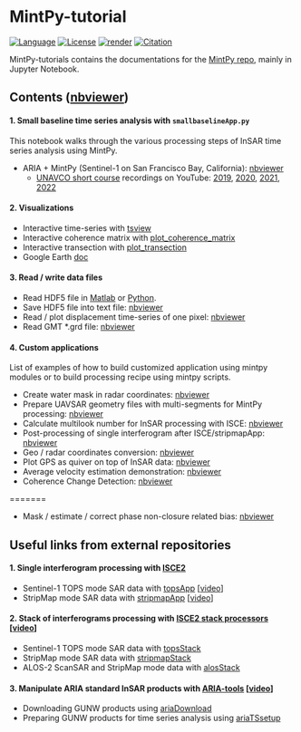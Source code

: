 # MintPy-tutorial

[![Language](https://img.shields.io/badge/python-3.6%2B-blue.svg)](https://www.python.org/)
[![License](https://img.shields.io/badge/license-GPLv3-yellow.svg)](https://github.com/insarlab/MintPy-tutorial/blob/main/LICENSE)
[![render](https://img.shields.io/badge/render-nbviewer-orange.svg)](https://nbviewer.jupyter.org/github/insarlab/MintPy-tutorial/tree/main/)
[![Citation](https://img.shields.io/badge/doi-10.1016%2Fj.cageo.2019.104331-blue)](https://doi.org/10.1016/j.cageo.2019.104331)

MintPy-tutorials contains the documentations for the [MintPy repo](https://github.com/insarlab/MintPy), mainly in Jupyter Notebook.

## Contents ([nbviewer](https://nbviewer.jupyter.org/github/insarlab/MintPy-tutorial/tree/main/))

#### 1. Small baseline time series analysis with `smallbaselineApp.py`

This notebook walks through the various processing steps of InSAR time series analysis using MintPy.     

   - ARIA + MintPy (Sentinel-1 on San Francisco Bay, California): [nbviewer](https://nbviewer.jupyter.org/github/insarlab/MintPy-tutorial/blob/main/smallbaselineApp_aria.ipynb)
       - [UNAVCO short course](https://www.unavco.org/event/2022-short-course-insar-processing-analysis-isce/) recordings on YouTube: [2019](https://youtu.be/lRFDSsi8ZcY?t=10933), [2020](https://youtu.be/BVdVylW_vVQ), [2021](https://youtu.be/vtJpM54KbKs?t=3117), [2022](https://youtu.be/QQxIY4gFHbI?t=4466)

#### 2. Visualizations   

   - Interactive time-series with [tsview](https://nbviewer.jupyter.org/github/insarlab/MintPy-tutorial/blob/main/visualization/tsview.ipynb)
   - Interactive coherence matrix with [plot_coherence_matrix](https://nbviewer.jupyter.org/github/insarlab/MintPy-tutorial/blob/main/visualization/plot_coherence_matrix.ipynb)
   - Interactive transection with [plot_transection](https://nbviewer.jupyter.org/github/insarlab/MintPy-tutorial/blob/main/visualization/plot_transection.ipynb)
   - Google Earth [doc](https://mintpy.readthedocs.io/en/latest/google_earth/)

#### 3. Read / write data files

   - Read HDF5 file in [Matlab](./io/read_hdf5.m) or [Python](https://nbviewer.jupyter.org/github/insarlab/MintPy-tutorial/blob/main/io/read_hdf5.ipynb).
   - Save HDF5 file into text file: [nbviewer](https://nbviewer.jupyter.org/github/insarlab/MintPy-tutorial/blob/main/io/save_text.ipynb)
   - Read / plot displacement time-series of one pixel: [nbviewer](https://nbviewer.jupyter.org/github/insarlab/MintPy-tutorial/blob/main/applications/plot_dis_ts.ipynb)
   - Read GMT *.grd file: [nbviewer](https://nbviewer.jupyter.org/github/insarlab/MintPy-tutorial/blob/main/io/read_gmt_grd.ipynb)

#### 4. Custom applications

List of examples of how to build customized application using mintpy modules or to build processing recipe using mintpy scripts.     

   - Create water mask in radar coordinates: [nbviewer](https://nbviewer.jupyter.org/github/insarlab/MintPy-tutorial/blob/main/applications/water_mask.ipynb)
   - Prepare UAVSAR geometry files with multi-segments for MintPy processing: [nbviewer](https://nbviewer.jupyter.org/github/insarlab/MintPy-tutorial/blob/main/applications/prepUAVSAR_geometry.ipynb)
   - Calculate multilook number for InSAR processing with ISCE: [nbviewer](https://nbviewer.jupyter.org/github/insarlab/MintPy-tutorial/blob/main/applications/calc_multilook_number.ipynb)
   - Post-processing of single interferogram after ISCE/stripmapApp: [nbviewer](https://nbviewer.jupyter.org/github/insarlab/MintPy-tutorial/blob/main/applications/stripmapApp_postProc.ipynb)
   - Geo / radar coordinates conversion: [nbviewer](https://nbviewer.jupyter.org/github/insarlab/MintPy-tutorial/blob/main/applications/coord_conversion.ipynb)
   - Plot GPS as quiver on top of InSAR data: [nbviewer](https://nbviewer.jupyter.org/github/insarlab/MintPy-tutorial/blob/main/applications/plot_gps_quiver.ipynb)
   - Average velocity estimation demonstration: [nbviewer](https://nbviewer.jupyter.org/github/insarlab/MintPy-tutorial/blob/main/applications/ts2vel.ipynb)
   - Coherence Change Detection: [nbviewer](https://nbviewer.jupyter.org/github/insarlab/MintPy-tutorial/blob/main/applications/coherence_change_detection.ipynb)

=======
   - Mask / estimate / correct phase non-closure related bias: [nbviewer](https://nbviewer.jupyter.org/github/insarlab/MintPy-tutorial/blob/main/applications/closure_phase_bias.ipynb)

## Useful links from external repositories ##

#### 1. Single interferogram processing with [ISCE2](https://github.com/isce-framework/isce2-docs/tree/master/Notebooks)

   - Sentinel-1 TOPS mode SAR data with [topsApp](https://nbviewer.jupyter.org/github/isce-framework/isce2-docs/blob/master/Notebooks/UNAVCO_2020/TOPS/topsApp.ipynb) [[video](https://youtu.be/V0CFy0i1L80?t=5509)]
   - StripMap mode SAR data with [stripmapApp](https://nbviewer.jupyter.org/github/isce-framework/isce2-docs/blob/master/Notebooks/UNAVCO_2020/Stripmap/stripmapApp.ipynb) [[video](https://youtu.be/Q8sqCN4qfE4?t=7370)]

#### 2. Stack of interferograms processing with [ISCE2 stack processors](https://github.com/isce-framework/isce2/blob/main/contrib/stack/README.md) [[video](https://youtu.be/vtJpM54KbKs?t=10800)]

   - Sentinel-1 TOPS mode SAR data with [topsStack](https://github.com/isce-framework/isce2/blob/main/contrib/stack/topsStack/README.md)
   - StripMap mode SAR data with [stripmapStack](https://github.com/isce-framework/isce2/blob/main/contrib/stack/stripmapStack/README.md)
   - ALOS-2 ScanSAR and StripMap mode data with [alosStack](https://github.com/isce-framework/isce2/blob/main/contrib/stack/alosStack/alosStack_tutorial.txt)

#### 3. Manipulate ARIA standard InSAR products with [ARIA-tools](https://github.com/aria-tools/ARIA-tools-docs) [[video](https://youtu.be/lRFDSsi8ZcY)]

   - Downloading GUNW products using [ariaDownload](https://nbviewer.jupyter.org/github/aria-tools/ARIA-tools-docs/blob/master/JupyterDocs/ariaDownload/ariaDownload_tutorial.ipynb)
   - Preparing GUNW products for time series analysis using [ariaTSsetup](https://nbviewer.jupyter.org/github/aria-tools/ARIA-tools-docs/blob/master/JupyterDocs/ariaTSsetup/ariaTSsetup_tutorial.ipynb)
